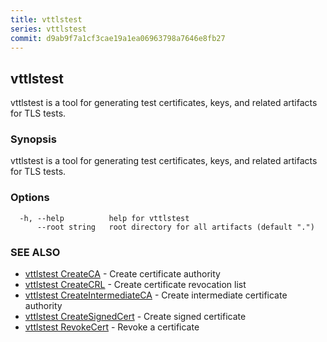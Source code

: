 ```yaml
---
title: vttlstest
series: vttlstest
commit: d9ab9f7a1cf3cae19a1ea06963798a7646e8fb27
---
```

## vttlstest

vttlstest is a tool for generating test certificates, keys, and related artifacts for TLS tests.

### Synopsis

vttlstest is a tool for generating test certificates, keys, and related artifacts for TLS tests.

### Options

```
  -h, --help          help for vttlstest
      --root string   root directory for all artifacts (default ".")
```

### SEE ALSO

* [vttlstest CreateCA](./vttlstest_createca/)	 - Create certificate authority
* [vttlstest CreateCRL](./vttlstest_createcrl/)	 - Create certificate revocation list
* [vttlstest CreateIntermediateCA](./vttlstest_createintermediateca/)	 - Create intermediate certificate authority
* [vttlstest CreateSignedCert](./vttlstest_createsignedcert/)	 - Create signed certificate
* [vttlstest RevokeCert](./vttlstest_revokecert/)	 - Revoke a certificate

